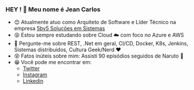 ### HEY ! 👋 Meu nome é Jean Carlos  

- :blush: Atualmente atuo como Arquiteto de Software e Líder Técnico na empresa [5by5 Soluções em Sistemas](https://www.linkedin.com/company/5by5solucoesti/)
- :stuck_out_tongue_closed_eyes: Estou sempre estudando sobre Cloud :cloud: com foco no Azure e AWS
- :speech_balloon: Pergunte-me sobre REST, .Net em geral, CI/CD, Docker, K8s, Jenkins, Sistemas distribuídos, Cultura Geek/Nerd :heart: 
- :dizzy_face: Fatos inúteis sobre mim:  Assisti 90 episódios seguidos de Naruto :eyes: 
- :grin: Você pode me encontrar em:
  - [Twitter](https://twitter.com/jcmdsbr)
  - [Instagram](https://www.instagram.com/jcmdsbr)
  - [Linkedin](https://www.linkedin.com/in/jcmds)

